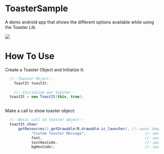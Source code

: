 ToasterSample
=============

A demo android app that shows the different options available while using the Toaster Lib.


<img src="http://i34.photobucket.com/albums/d147/cking24343/Github/collection_framed_zps5aac1aea.png" />

How To Use
==============
Create a Toaster Object and Initialize it:
```java
  //--Toaster Object--
	ToastIt toastIt;
	
	//--Initialize our toaster--
  toastIt = new ToastIt(this, true);
  
```

Make a call to show toaster object:
```java
  //--Basic call to toaster object--
  toastIt.show(
      getResources().getDrawable(R.drawable.ic_launcher), //--pass image--
			"Custom Toaster Message",                           //--pass message to be displayed--
			font,                                               //--pass typeface font file to be used--
			textHexCode,                                        //--pass hexcode value for the background color of toaster--
			bgHexCode);                                         //--pass hexcode value for the text color of toaster--
```
